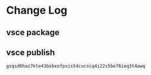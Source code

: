 # Change Log

## vsce package

## vsce publish

```js
gsqsd6haz7kte43bxbxofpxis54cucscq4i22s5be76ieq3t4awq
```
